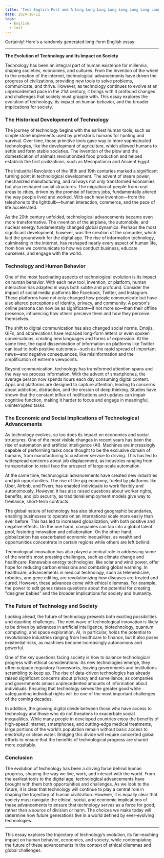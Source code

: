 ```yaml
---
title: 'Test English Post and A Long Long Long Long Long Long Long Long Long Long Long Long Title'
date: 2024-10-12
tags:
  - English
  - test
---
```


Certainly! Here's a randomly generated long-form English essay:

---

**The Evolution of Technology and Its Impact on Society**

Technology has been an integral part of human existence for millennia, shaping societies, economies, and cultures. From the invention of the wheel to the creation of the internet, technological advancements have driven the progress of civilizations, providing new tools to solve problems, communicate, and thrive. However, as technology continues to evolve at an unprecedented pace in the 21st century, it brings with it profound changes and challenges that society must grapple with. This essay explores the evolution of technology, its impact on human behavior, and the broader implications for society.

### The Historical Development of Technology

The journey of technology begins with the earliest human tools, such as simple stone implements used by prehistoric humans for hunting and survival. Over time, these primitive tools gave way to more sophisticated technologies, like the development of agriculture, which allowed humans to settle and form stable societies. The invention of the plow and the domestication of animals revolutionized food production and helped establish the first civilizations, such as Mesopotamia and Ancient Egypt.

The Industrial Revolution of the 18th and 19th centuries marked a significant turning point in technological development. The advent of steam power, mechanized manufacturing, and railways not only transformed economies but also reshaped social structures. The migration of people from rural areas to cities, driven by the promise of factory jobs, fundamentally altered the way people lived and worked. With each new invention—from the telephone to the lightbulb—human interaction, commerce, and the pace of life accelerated.

As the 20th century unfolded, technological advancements became even more transformative. The invention of the airplane, the automobile, and nuclear energy fundamentally changed global dynamics. Perhaps the most significant development, however, was the creation of the computer, which laid the groundwork for the digital age. The rise of information technology, culminating in the internet, has reshaped nearly every aspect of human life, from how we communicate to how we conduct business, educate ourselves, and engage with the world.

### Technology and Human Behavior

One of the most fascinating aspects of technological evolution is its impact on human behavior. With each new tool, invention, or platform, human interaction has adapted in ways both subtle and profound. Consider the impact of social media platforms like Facebook, Twitter, and Instagram. These platforms have not only changed how people communicate but have also altered perceptions of identity, privacy, and community. A person's online persona can now be as significant—if not more so—than their offline presence, influencing how others perceive them and how they perceive themselves.

The shift to digital communication has also changed social norms. Emojis, GIFs, and abbreviations have replaced long-form letters or even spoken conversations, creating new languages and forms of expression. At the same time, the rapid dissemination of information on platforms like Twitter can lead to both positive outcomes—such as the rapid spread of important news—and negative consequences, like misinformation and the amplification of extreme viewpoints.

Beyond communication, technology has transformed attention spans and the way we process information. With the advent of smartphones, the average person now spends hours each day consuming digital content. Apps and platforms are designed to capture attention, leading to concerns about addiction, distraction, and the erosion of deep thinking. Studies have shown that the constant influx of notifications and updates can impair cognitive function, making it harder to focus and engage in meaningful, uninterrupted tasks.

### The Economic and Social Implications of Technological Advancements

As technology evolves, so too does its impact on economies and social structures. One of the most visible changes in recent years has been the rise of automation and artificial intelligence (AI). Machines are increasingly capable of performing tasks once thought to be the exclusive domain of humans, from manufacturing to customer service to driving. This has led to widespread concerns about job displacement, as industries ranging from transportation to retail face the prospect of large-scale automation.

At the same time, technological advancements have created new industries and job opportunities. The rise of the gig economy, fueled by platforms like Uber, Airbnb, and Fiverr, has enabled individuals to work flexibly and autonomously. However, it has also raised questions about worker rights, benefits, and job security, as traditional employment models give way to freelance, short-term contracts.

The global nature of technology has also blurred geographic boundaries, enabling businesses to operate on an international scale more easily than ever before. This has led to increased globalization, with both positive and negative effects. On the one hand, companies can tap into a global talent pool, fostering innovation and collaboration. On the other hand, globalization has exacerbated economic inequalities, as wealth and opportunities concentrate in certain regions while others are left behind.

Technological innovation has also played a central role in addressing some of the world’s most pressing challenges, such as climate change and healthcare. Renewable energy technologies, like solar and wind power, offer hope for reducing carbon emissions and combating global warming. In healthcare, advancements in medical technology, such as telemedicine, robotics, and gene editing, are revolutionizing how diseases are treated and cured. However, these advances come with ethical dilemmas. For example, the power to edit genes raises questions about the potential for creating "designer babies" and the broader implications for society and humanity.

### The Future of Technology and Society

Looking ahead, the future of technology presents both exciting possibilities and daunting challenges. The next wave of technological innovation is likely to be driven by advances in artificial intelligence, biotechnology, quantum computing, and space exploration. AI, in particular, holds the potential to revolutionize industries ranging from healthcare to finance, but it also poses existential risks, as machines become increasingly autonomous and powerful.

One of the key questions facing society is how to balance technological progress with ethical considerations. As new technologies emerge, they often outpace regulatory frameworks, leaving governments and institutions scrambling to keep up. The rise of data-driven technologies has already raised significant concerns about privacy and surveillance, as companies and governments amass unprecedented amounts of information about individuals. Ensuring that technology serves the greater good while safeguarding individual rights will be one of the most important challenges of the coming decades.

In addition, the growing digital divide between those who have access to technology and those who do not threatens to exacerbate social inequalities. While many people in developed countries enjoy the benefits of high-speed internet, smartphones, and cutting-edge medical treatments, large portions of the world’s population remain without basic access to electricity or clean water. Bridging this divide will require concerted global efforts to ensure that the benefits of technological progress are shared more equitably.

### Conclusion

The evolution of technology has been a driving force behind human progress, shaping the way we live, work, and interact with the world. From the earliest tools to the digital age, technological advancements have brought with them both opportunities and challenges. As we look to the future, it is clear that technology will continue to play a central role in shaping the trajectory of human civilization. However, it is equally clear that society must navigate the ethical, social, and economic implications of these advancements to ensure that technology serves as a force for good, rather than a source of division or harm. The choices we make today will determine how future generations live in a world defined by ever-evolving technologies.

---

This essay explores the trajectory of technology’s evolution, its far-reaching impact on human behavior, economics, and society, while contemplating the future of these advancements in the context of ethical dilemmas and global challenges.
